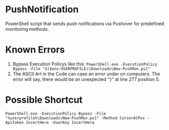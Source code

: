 # PushNotification
PowerShell script that sends push notifications via Pushover for predefined monitoring methods.

# Known Errors
1. Bypass Execution Policys like this: `PowerShell.exe -ExecutionPolicy Bypass -File "$($env:USERPROFILE)\Downloads\New-PushMon.ps1"`
2. The ASCII Art in the Code can case an error under on computers. The error will say, there would be an unexpected "}" at line 277 position 5.

# Possible Shortcut
`PowerShell.exe -ExecutionPolicy Bypass -File "%userprofile%\Downloads\New-PushMon.ps1" -Method CursorAtPos -ApiToken IncertHere -UserKey IncertHere`

